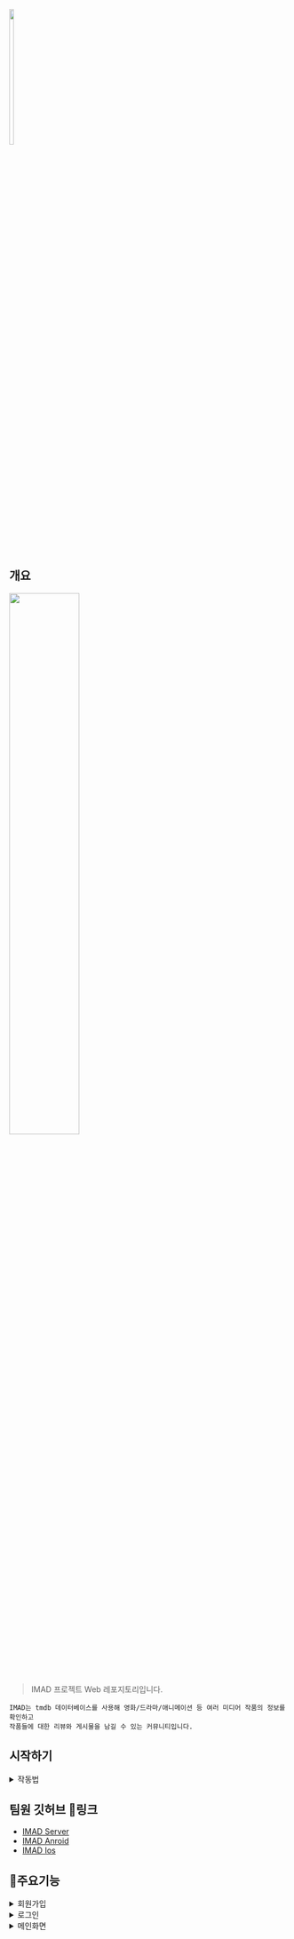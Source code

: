 
<img src="https://github.com/user-attachments/assets/b245b82b-fa87-4166-b796-810aeac3176b" width="12.5%" height="25%">


## 개요 




<img src="https://github.com/user-attachments/assets/c64d60f5-d169-4fe7-9b14-4db05a25ded3" width="50%" height="50%">

> IMAD 프로젝트 Web 레포지토리입니다.

```
IMAD는 tmdb 데이터베이스를 사용해 영화/드라마/애니메이션 등 여러 미디어 작품의 정보를 확인하고  
작품들에 대한 리뷰와 게시물을 남길 수 있는 커뮤니티입니다.
```




## 시작하기 
<details>
 <summary>작동법</summary>
 
 ### 1. 라이브러리 설치 
```bash

yarn install

```
---

### 2. 서버 테스트 시작 
```bash

yarn dev

```
서버 테스트시 
 [http://localhost:3000](http://localhost:3000) 위의 로컬 주소로 브라우징 테스트를 진행 할 수 있습니다. 

 ---

 ### 3. 빌드 파일 생성 
```bash

yarn build

```
yarn build 시 별도의 최적화 된 서버 구동 파일을 생성 할 수 있습니다.

---

### 4. 서버 시동  
```bash
# 상위의 빌드 파일 생성 이후 작동할것!
yarn start 

```
yarn start 시 최적화 된 빌드파일을 사용해 서버를 구동 시킬 수 있습니다. 
서버는 3000 번의 포트로 자동 시작 됩니다.

---

</details>


## 팀원 깃허브 🔗링크

- [IMAD Server](https://github.com/NCookies/imad-server)
- [IMAD Anroid](https://github.com/imad-project/imad-android)
- [IMAD Ios](https://github.com/imad-project/imad-ios)


## 🚀주요기능

<details>
 <summary>회원가입</summary>

 ## 회원가입
<p align = "leading">
 

 <img src="https://github.com/user-attachments/assets/be0d7c54-8ac8-4619-b87e-e330dfdeaf24" width="30%" height="25%">
 <img src="https://github.com/user-attachments/assets/2bb02b99-c38b-4334-ac94-24bd9a4a7061" width="30%" height="25%">
</p>

 
- 정규화된 이메일 주소와 비밀번호를 사용해 신규 회원가입이 가능합니다. 

- 회원가입 이후 닉네임, 성별, 출생년도, 좋아하는 영화 장르, 좋아하는 TV 시리즈 장르 등을 입력해 회원정보를 기입할 수 있습니다. 

</details>

<details>
 <summary>로그인</summary>

 ## 로그인

<img src="https://github.com/user-attachments/assets/4b7d56ba-45b7-4de0-966e-6fdaad0b6639" width="30%" height="25%">
 
- 회원가입 이후 로그인 기능을 사용하여 회원로그인을 진행할 수 있습니다.

- 아이매드 일반회원 로그인 기능
- Kakao, Naver, Google, Apple 의 소셜로그인기능
- 소셜 로그인시 신규 회원과 기존 회원을 구분하여 신규 가입도 동시에 진행 가능

</details>

<details>
 <summary>메인화면</summary>

 ## 메인화면
<p align = "leading">



 <img src="https://github.com/user-attachments/assets/6b16a364-b164-4001-a2a0-19b17a0e303a" width="30%" height="25%">
 <img src="https://github.com/user-attachments/assets/dbbf7c53-aa5b-406e-b5e6-db7e82a65eff" width="30%" height="25%">
 <img src="https://github.com/user-attachments/assets/830269cb-41a8-471f-a150-bc310a55f031" width="30%" height="25%">
</p>

 
- Project Imad 의 메인 페이지입니다.

- 메인배너엔 tmdb데이터 베이스의 상위 랭크된 작품들이 나열 됩니다.
- Imad 데이터 베이스에서 기록된 그날의 높은 조회수의 리뷰와 게시물을 불러와 오늘의 리뷰/게시물 로 표시해 줍니다.
- Imad 의 데이터 베이스 에서 높은 평점을 기록한 작품들을 순위별로 볼 수 있는 아이매드 차트 입니다.
- 로그인을 한 유저는 유저 정보에 기입되어 있는 선호하는 장르와 활동기록에 기반해 작품을 추천 받을 수 있습니다.

</details>
